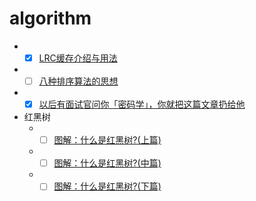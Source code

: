 # algorithm

- - [x] [LRC缓存介绍与用法](https://mp.weixin.qq.com/s?__biz=Mzg5NTEwNTE1Mw==&mid=2247483996&idx=1&sn=5f22f8855690f0a1b9adc3402471c616&chksm=c01423b2f763aaa45c1bc71c7e86e1e05c7d27b230cf0de9fc6330bd44b68ecea0b8255a0034&scene=0&xtrack=1&exportkey=AWz484PUyWSEhkr5XWnRVWE%3D&pass_ticket=edom3%2BQWJv2%2F6ag8wwGj83w98nQSUN8ex7sdZB89cFp%2FbMiUGbmDvKeH%2BLBfXRK2#rd)
- - [ ] [八种排序算法的思想](https://mp.weixin.qq.com/s?__biz=MzUyNDkzNzczNQ==&mid=2247487327&idx=1&sn=7172219769b69356c78f6b956760cb86&chksm=fa24f037cd5379218f1002567d8c2f6d64a3bd6b3d21ce6dd3ee7e38b89b2bb026e3adb86bd0&scene=0&xtrack=1&exportkey=ASEmKy0i163FV8waw8OKlbA%3D&pass_ticket=edom3%2BQWJv2%2F6ag8wwGj83w98nQSUN8ex7sdZB89cFp%2FbMiUGbmDvKeH%2BLBfXRK2#rd)
- - [x] [以后有面试官问你「密码学」，你就把这篇文章扔给他](https://mp.weixin.qq.com/s?__biz=MzUyNjQxNjYyMg==&mid=2247487946&idx=2&sn=316a05a5e4a91c072c723ba597856dee&chksm=fa0e7e4bcd79f75d718e02cc97d074b4d5c8614a6345ee66e1e46b7922e8764d097e67359890&scene=0&xtrack=1&exportkey=AcXMtLcRcHvk%2BKneOJDIxEc%3D&pass_ticket=edom3%2BQWJv2%2F6ag8wwGj83w98nQSUN8ex7sdZB89cFp%2FbMiUGbmDvKeH%2BLBfXRK2#rd)

- 红黑树
  - - [ ] [图解：什么是红黑树?(上篇)](https://mp.weixin.qq.com/s?__biz=MzUyNjQxNjYyMg==&mid=2247489352&idx=3&sn=84a19965b224fd05f2ccd505beef890f&chksm=fa0e78c9cd79f1df81ab6a3194d1dee7b4aa3e9a8109e22894e24b96168a448ff0164f12ae9d&mpshare=1&scene=24&srcid=&sharer_sharetime=1591071849629&sharer_shareid=fbafc624aa53cd09857fb0861ac2a16d&exportkey=AQ3cAAivJ1iOy24H%2BlVGZWw%3D&pass_ticket=hnxYbcWTDsWM%2F87p7FMBmRfEvyyVh6II8QNe8UFDv5E5mySMhm4S3Vzaj6GoWG%2F5#rd)
  - - [ ] [图解：什么是红黑树?(中篇)](https://mp.weixin.qq.com/s?__biz=MzUyNjQxNjYyMg==&mid=2247489352&idx=4&sn=498725b77ef8a7e79325c4175d809412&chksm=fa0e78c9cd79f1dfc70a2df760f2f9366a74f3450e1785366d237afab1176aff2b38f0ca6c58&mpshare=1&scene=24&srcid=&sharer_sharetime=1591071856823&sharer_shareid=fbafc624aa53cd09857fb0861ac2a16d&exportkey=AXURQOXoBi5M6M7jxx4J81c%3D&pass_ticket=hnxYbcWTDsWM%2F87p7FMBmRfEvyyVh6II8QNe8UFDv5E5mySMhm4S3Vzaj6GoWG%2F5#rd)
  - - [ ] [图解：什么是红黑树?(下篇)](https://mp.weixin.qq.com/s?__biz=MzUyNjQxNjYyMg==&mid=2247489352&idx=5&sn=82d3ddf1c14cf9f5c81c76d2ae16c910&chksm=fa0e78c9cd79f1df1c2acf6506b40c8fe5a70c1f5e2f93fcc0c797db0cec596f91b46a1a04e1&mpshare=1&scene=24&srcid=&sharer_sharetime=1591071865638&sharer_shareid=fbafc624aa53cd09857fb0861ac2a16d&exportkey=AW6sRrjD2vNSf0ECh9%2B7DUU%3D&pass_ticket=hnxYbcWTDsWM%2F87p7FMBmRfEvyyVh6II8QNe8UFDv5E5mySMhm4S3Vzaj6GoWG%2F5#rd)
